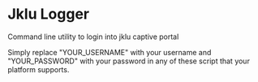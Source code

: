 # Jklu Logger

Command line utility to login into jklu captive portal

Simply replace "YOUR_USERNAME" with your username and "YOUR_PASSWORD" with your password in any of these script that your platform supports.
